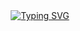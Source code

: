 
<div align="center">
  <a href="https://git.io/typing-svg"><img src="https://readme-typing-svg.demolab.com?font=Fira+Code&weight=600&size=32&pause=1000&color=B3F75D&background=C1C1C103&center=true&vCenter=true&random=true&width=435&lines=coding....;have+a+good+day!!!" alt="Typing SVG" /></a>

  <div>&nbsp;</div>
</div>
